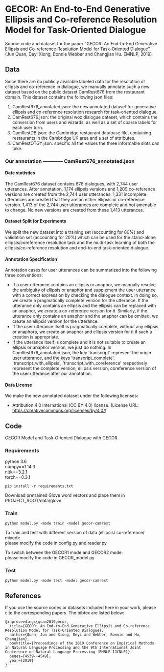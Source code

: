 # GECOR: An End-to-End Generative Ellipsis and Co-reference Resolution Model for Task-Oriented Dialogue
Source code and dataset for the paper "GECOR: An End-to-End Generative Ellipsis and Co-reference Resolution Model for Task-Oriented Dialogue" (Jun Quan, Deyi Xiong, Bonnie Webber and Changjian Hu.  EMNLP, 2019)

## Data
Since there are no publicly available labeled data for the resolution of ellipsis and co-reference in dialogue, we manually annotate such a new dataset based on the public dataset CamRest676 from the restaurant domain.
This dataset contains the following json files:
1. CamRest676_annotated.json: the new annotated dataset for generative ellipsis and co-reference resolution research for task-oriented dialogue.
2. CamRest676.json: the original woz dialogue dataset, which contains the conversion from users and wizards, as well as a set of coarse labels for each user turn.
3. CamRestDB.json: the Cambridge restaurant database file, containing restaurants in the Cambridge UK area and a set of attributes.
4. CamRestOTGY.json: specific all the values the three informable slots can take.

### Our annotation ———— CamRest676_annotated.json
#### Date statistics
The CamRest676 dataset contains 676 dialogues, with 2,744 user utterances. After annotation, 1,174 ellipsis versions and 1,209 co-reference versions are created from the 2,744 user utterances. 1,331 incomplete utterances are created that they are an either ellipsis or co-reference version. 1,413 of the 2,744 user utterances are complete and not amenable to change. No new versions are created from these 1,413 utterances.

#### Dataset Split for Experiments
We split the new dataset into a training set (accounting for 80%) and validation set (accounting for 20%) which can be used for the stand-alone ellipsis/coreference resolution task and the multi-task learning of both the ellipsis/co-reference resolution and end-to-end task-oriented dialogue.

#### Annotation Specification
Annotation cases for user utterances can be summarized into the following three conventions:
*  If a user utterance contains an ellipsis or anaphor, we manually resolve the ambiguity of ellipsis or anaphor and supplement the user utterance with a correct expression by checking the dialogue context. In doing so, we create a pragmatically complete version for the utterance. If the utterance only contains an ellipsis and the ellipsis can be replaced with an anaphor, we create a co-reference version for it. Similarly, if the utterance only contains an anaphor and the anaphor can be omitted, we create an ellipsis version for the utterance.
*  If the user utterance itself is pragmatically complete, without any ellipsis or anaphora, we create an anaphor and ellipsis version for it if such a creation is appropriate.
*  If the utterance itself is complete and it is not suitable to create an ellipsis or anaphor version, we just do nothing.
In CamRest676_annotated.json, the key 'transcript' represent the origin user utterance, and the keys 'transcript_complete', 'transcript_with_ellipsis', 'transcript_with_coreference' respectively represent the complete version, ellipsis version, coreference version of the user utterance after our annotation.  

#### Data License
We make the new annotated dataset under the following licenses:
*  Attribution 4.0 International (CC BY 4.0) license. 
(License URL: https://creativecommons.org/licenses/by/4.0/)


## Code
GECOR Model and Task-Oriented Dialogue with GECOR.

### Requirements
python 3.6 <br>
numpy==1.14.3 <br>
nltk==3.2.1 <br>
torch==0.3.1 <br>
```
pip install -r requirements.txt
```
Download pretrained Glove word vectors and place them in PROJECT_ROOT/data/glove. 


### Train
```
python model.py -mode train -model gecor-camrest
```
To train and test with different version of data (ellipsis/ co-reference/ mixed): <br>
please modify the code in config.py and reader.py

To switch between the GECOR1 mode and GECOR2 mode: <br>
please modify the code in GECOR_model.py

### Test
```
python model.py -mode test -model gecor-camrest
```


## References
If you use the source codes or datasets included here in your work, please cite the corresponding papers. The bibtex are listed below:
```
@inproceedings{quan2019gecor,
  title={GECOR: An End-to-End Generative Ellipsis and Co-reference Resolution Model for Task-Oriented Dialogue},
  author={Quan, Jun and Xiong, Deyi and Webber, Bonnie and Hu, Changjian},
  booktitle={Proceedings of the 2019 Conference on Empirical Methods in Natural Language Processing and the 9th International Joint Conference on Natural Language Processing (EMNLP-IJCNLP)},
  pages={4539--4549},
  year={2019}
}

```
